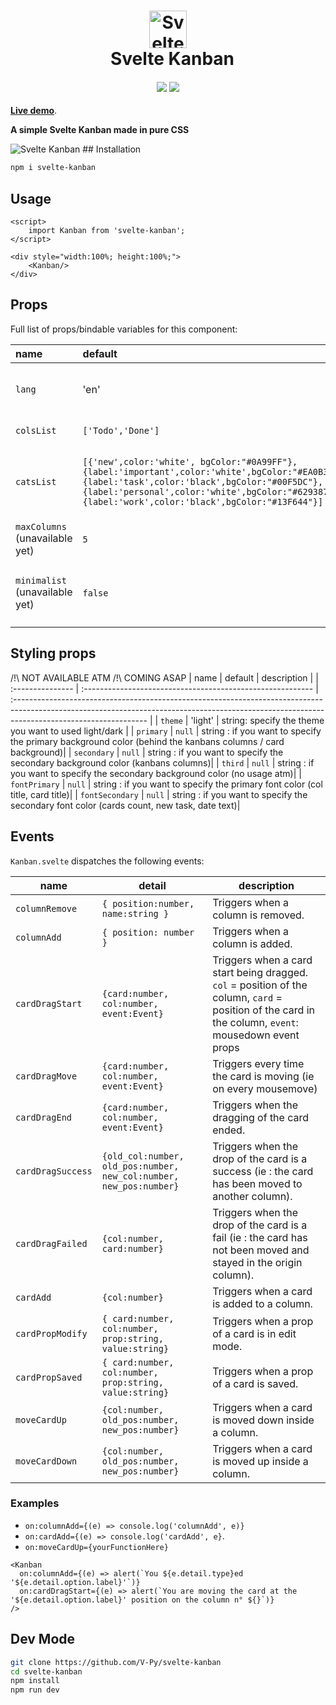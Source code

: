 <h1 align="center">
  <img src="https://raw.githubusercontent.com/V-Py/svelte-kanban/master/src/kanbanicon.png" alt="Svelte Kanban" height=60>
  <br>&ensp;Svelte Kanban
</h1>

<h4 align="center">
<a href="https://www.npmjs.com/package/svelte-kanban"><img src="https://img.shields.io/npm/v/svelte-kanban.svg"/></a>
<a href="https://opensource.org/licenses/MIT"><img src="https://img.shields.io/badge/License-MIT-blue.svg"/></a>
<!-- TODO POST IT ON MADE WITH SVELTE -->
<!-- <a href="https://madewithsvelte.com/p/svelte-tags-input/shield-link"><img src="https://madewithsvelte.com/storage/repo-shields/2151-shield.svg"/></a> -->
</h4>

<div class="hide-in-docs">

**[Live demo](https://kanban-demo.vercel.app/)**.

</div>

**A simple Svelte Kanban made in pure CSS**

<img src="https://raw.githubusercontent.com/V-Py/svelte-kanban/master/static/kanbancapture.PNG" alt="Svelte Kanban">
<slot />
## Installation

```sh
npm i svelte-kanban
```

## Usage

```svelte
<script>
    import Kanban from 'svelte-kanban';
</script>

<div style="width:100%; height:100%;">
    <Kanban/>
</div>
```

## Props

Full list of props/bindable variables for this component:

<div class="table">

<!-- prettier-ignore -->
| name             | default                                                    | description                                                                                                                                                                                    |
| :--------------- | :--------------------------------------------------------- | :--------------------------------------------------------------------------------------------------------------------------------------------------------------------------------------------- |
| `lang`        | 'en'                                              | String to specify the language of the kanban, only french and english supported atm (`en`/`fr`). |
| `colsList`   | `['Todo','Done']`                                                     | Array of string to define the default columns.|
| `catsList`      | `[{'new',color:'white', bgColor:"#0A99FF"},{label:'important',color:'white',bgColor:"#EA0B38"},{label:'task',color:'black',bgColor:"#00F5DC"},{label:'personal',color:'white',bgColor:"#629387"},{label:'work',color:'black',bgColor:"#13F644"}]` | Array of objects `(label:string, color:string, bgColor:string)`defining the categories available for the cards.|
| `maxColumns` (unavailable yet)  | `5` | Max number of columns the user can display on the kanban.|
| `minimalist`   (unavailable yet)| `false` | Boolean, if set to true, the card will be minimalist version with only a title and a delete button.|

</div>

## Styling props
 /!\ NOT AVAILABLE ATM /!\ COMING ASAP
| name             | default                                                    | description                                                                                                                                                                                    |
| :--------------- | :--------------------------------------------------------- | :--------------------------------------------------------------------------------------------------------------------------------------------------------------------------------------------- |
| `theme`        | 'light'                                              | string: specify the theme you want to used light/dark |
| `primary`   | `null`                                                     | string : if you want to specify the primary background color (behind the kanbans columns / card background)|
| `secondary`   | `null` | string : if you want to specify the secondary background color (kanbans columns)|
| `third`   | `null` | string : if you want to specify the secondary background color (no usage atm)|
| `fontPrimary`   | `null` | string : if you want to specify the primary font color (col title, card title)|
| `fontSecondary`   | `null` | string : if you want to specify the secondary font color (cards count, new task, date text)|
## Events

`Kanban.svelte` dispatches the following events:

| name        | detail                                                                              | description                                                                                                                         |
| ----------- | ----------------------------------------------------------------------------------- | ----------------------------------------------------------------------------------------------------------------------------------- |
| `columnRemove`       | `{ position:number, name:string }`                                                                | Triggers when a column is removed.                                                                                            |
| `columnAdd`    | `{ position: number }`                                                                | Triggers when a column is added.                                                     |
| `cardDragStart` | `{card:number, col:number, event:Event}`                                                                 | Triggers when a card start being dragged. `col` = position of the column, `card` = position of the card in the column, `event`: mousedown event props |
| `cardDragMove`    | `{card:number, col:number, event:Event}` | Triggers every time the card is moving (ie on every mousemove)                                              |
| `cardDragEnd`      |`{card:number, col:number, event:Event}`| Triggers when the dragging of the card ended.|
| `cardDragSuccess`      |`{old_col:number, old_pos:number, new_col:number, new_pos:number}`| Triggers when the drop of the card is a success (ie : the card has been moved to another column).|
| `cardDragFailed`      |`{col:number, card:number}`| Triggers when the drop of the card is a fail (ie : the card has not been moved and stayed in the origin column).|
| `cardAdd`      |`{col:number}`| Triggers when a card is added to a column.|
| `cardPropModify`      |`{ card:number, col:number, prop:string, value:string}`| Triggers when a prop of a card is in edit mode.|
| `cardPropSaved`      |`{ card:number, col:number, prop:string, value:string}`| Triggers when a prop of a card is saved.|
| `moveCardUp`      |`{col:number, old_pos:number, new_pos:number}`| Triggers when a card is moved down inside a column.|
| `moveCardDown`      |`{col:number, old_pos:number, new_pos:number}`| Triggers when a card is moved up inside a column.|
### Examples

<!-- prettier-ignore -->
- `on:columnAdd={(e) => console.log('columnAdd', e)}`
- `on:cardAdd={(e) => console.log('cardAdd', e}`.
- `on:moveCardUp={yourFunctionHere}`

```svelte
<Kanban
  on:columnAdd={(e) => alert(`You ${e.detail.type}ed '${e.detail.option.label}'`)}
  on:cardDragStart={(e) => alert(`You are moving the card at the '${e.detail.option.label}' position on the column n° ${}`)}
/>
```

## Dev Mode

```sh
git clone https://github.com/V-Py/svelte-kanban
cd svelte-kanban
npm install
npm run dev
```